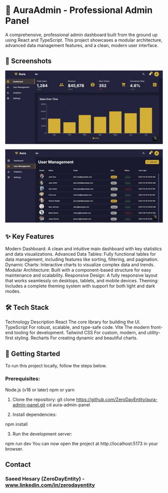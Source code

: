 # 🎨 AuraAdmin - Professional Admin Panel

A comprehensive, professional admin dashboard built from the ground up using React and TypeScript. This project showcases a modular architecture, advanced data management features, and a clean, modern user interface.

## 📸 Screenshots

![AuraAdmin Dashboard Screenshot](https://github.com/ZeroDayEntity/aura-admin-panel/blob/main/screenshots/6039737437640577160.jpg?raw=true)

![AuraAdmin Data Table Screenshot](https://github.com/ZeroDayEntity/aura-admin-panel/blob/main/screenshots/6039737437640577162.jpg?raw=true)

## ✨ Key Features
Modern Dashboard: A clean and intuitive main dashboard with key statistics and data visualizations.
Advanced Data Tables: Fully functional tables for data management, including features like sorting, filtering, and pagination.
Dynamic Charts: Interactive charts to visualize complex data and trends.
Modular Architecture: Built with a component-based structure for easy maintenance and scalability.
Responsive Design: A fully responsive layout that works seamlessly on desktops, tablets, and mobile devices.
Theming: Includes a complete theming system with support for both light and dark modes.


## 🛠️ Tech Stack
Technology	Description
React	The core library for building the UI.
TypeScript	For robust, scalable, and type-safe code.
Vite	The modern front-end tooling for development.
Tailwind CSS	For custom, modern, and utility-first styling.
Recharts	For creating dynamic and beautiful charts.


## 🚀 Getting Started
To run this project locally, follow the steps below.

### Prerequisites:
Node.js (v18 or later)
npm or yarn

1. Clone the repository:
git clone https://github.com/ZeroDayEntity/aura-admin-panel.git
cd aura-admin-panel

2. Install dependencies:

npm install

3. Run the development server:


npm run dev
You can now open the project at http://localhost:5173 in your browser.



## Contact
### Saeed Hesary (ZeroDayEntity) - www.linkedin.com/in/zerodayentity
